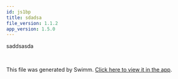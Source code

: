 ```yaml
---
id: js1bp
title: sdadsa
file_version: 1.1.2
app_version: 1.5.0
---
```


saddsasda

<br/>

This file was generated by Swimm. [Click here to view it in the app](/repos/Z2l0aHViJTNBJTNBdGVzdHJlcG83JTNBJTNBc2Fhci1zd2ltbQ==/docs/js1bp).

